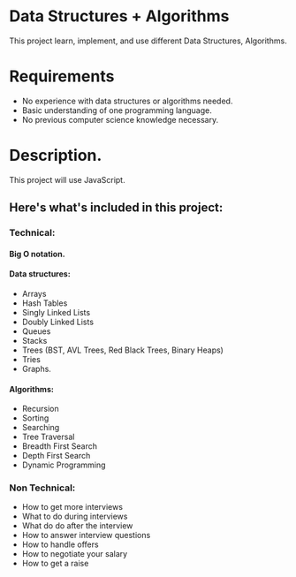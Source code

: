 # Data Structures + Algorithms
This project learn, implement, and use different Data Structures, Algorithms.
# Requirements
* No experience with data structures or algorithms needed.
* Basic understanding of one programming language.
* No previous computer science knowledge necessary.
# Description.
This project will use JavaScript.
## Here's what's included in this project:
### Technical:
#### Big O notation.
#### Data structures: 
* Arrays
* Hash Tables
* Singly Linked Lists
* Doubly Linked Lists
* Queues
* Stacks
* Trees (BST, AVL Trees, Red Black Trees, Binary Heaps)
* Tries
* Graphs.
#### Algorithms: 
* Recursion
* Sorting
* Searching
* Tree Traversal
* Breadth First Search
* Depth First Search
* Dynamic Programming
### Non Technical:
- How to get more interviews
- What to do during interviews
- What do do after the interview
- How to answer interview questions
- How to handle offers
- How to negotiate your salary
- How to get a raise
